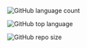 ![GitHub language count](https://img.shields.io/github/languages/count/DanielBGC/faculdade)

![GitHub top language](https://img.shields.io/github/languages/top/DanielBGC/faculdade)

![GitHub repo size](https://img.shields.io/github/repo-size/DanielBGC/faculdade)

